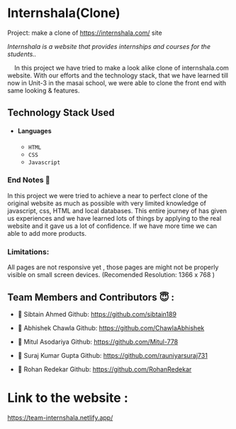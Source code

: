 # Internshala(Clone)
Project: make a clone of https://internshala.com/ site

*Internshala is a website that provides internships and courses for the students..*

&nbsp;&nbsp;&nbsp;&#160;In this project we have tried to make a look alike clone of internshala.com website. With our efforts and the technology stack, that we have learned till now in Unit-3 in the masai school, we were able to clone the front end with same looking & features.



## Technology Stack Used

- #### Languages
  - `HTML`
  - `CSS`
  - `Javascript`

### End Notes 📑
In this project we were tried to achieve a near to perfect clone of the original website as much as possible with very limited knowledge of javascript, css, HTML and local databases. This entire journey of has given us experiences and we have learned lots of things by applying to the real website and it gave us a lot of confidence. If we have more time we can able to add more products.

### Limitations:
All pages are not responsive yet , those pages are might not be properly visible on small screen devices.
(Recomended Resolution: 1366 x 768 )

## Team Members and Contributors 😇 :

- 👤 Sibtain Ahmed
  Github: https://github.com/sibtain189
  
- 👤 Abhishek Chawla
  Github: https://github.com/ChawlaAbhishek
  
- 👤 Mitul Asodariya
  Github: https://github.com/Mitul-778
  
- 👤 Suraj Kumar Gupta
  Github: https://github.com/rauniyarsuraj731
  
- 👤 Rohan Redekar
  Github: https://github.com/RohanRedekar


# Link to the website : 
https://team-internshala.netlify.app/







 
